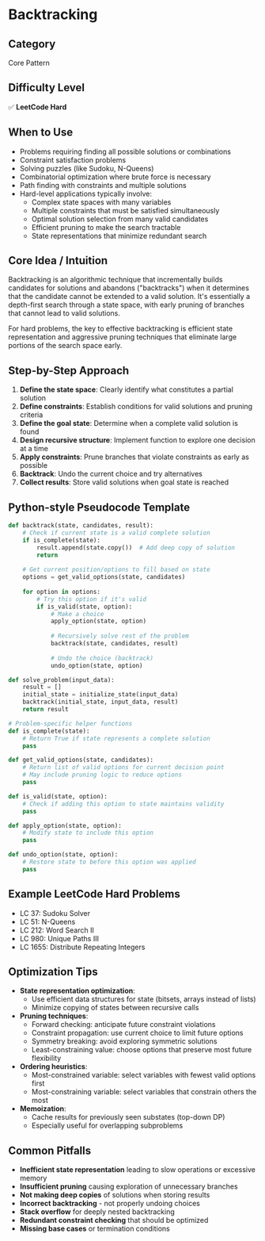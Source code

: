 # Backtracking

## Category
Core Pattern

## Difficulty Level
✅ **LeetCode Hard**

## When to Use
- Problems requiring finding all possible solutions or combinations
- Constraint satisfaction problems
- Solving puzzles (like Sudoku, N-Queens)
- Combinatorial optimization where brute force is necessary
- Path finding with constraints and multiple solutions
- Hard-level applications typically involve:
  - Complex state spaces with many variables
  - Multiple constraints that must be satisfied simultaneously
  - Optimal solution selection from many valid candidates
  - Efficient pruning to make the search tractable
  - State representations that minimize redundant search

## Core Idea / Intuition
Backtracking is an algorithmic technique that incrementally builds candidates for solutions and abandons ("backtracks") when it determines that the candidate cannot be extended to a valid solution. It's essentially a depth-first search through a state space, with early pruning of branches that cannot lead to valid solutions.

For hard problems, the key to effective backtracking is efficient state representation and aggressive pruning techniques that eliminate large portions of the search space early.

## Step-by-Step Approach
1. **Define the state space**: Clearly identify what constitutes a partial solution
2. **Define constraints**: Establish conditions for valid solutions and pruning criteria
3. **Define the goal state**: Determine when a complete valid solution is found
4. **Design recursive structure**: Implement function to explore one decision at a time
5. **Apply constraints**: Prune branches that violate constraints as early as possible
6. **Backtrack**: Undo the current choice and try alternatives
7. **Collect results**: Store valid solutions when goal state is reached

## Python-style Pseudocode Template
```python
def backtrack(state, candidates, result):
    # Check if current state is a valid complete solution
    if is_complete(state):
        result.append(state.copy())  # Add deep copy of solution
        return
    
    # Get current position/options to fill based on state
    options = get_valid_options(state, candidates)
    
    for option in options:
        # Try this option if it's valid
        if is_valid(state, option):
            # Make a choice
            apply_option(state, option)
            
            # Recursively solve rest of the problem
            backtrack(state, candidates, result)
            
            # Undo the choice (backtrack)
            undo_option(state, option)

def solve_problem(input_data):
    result = []
    initial_state = initialize_state(input_data)
    backtrack(initial_state, input_data, result)
    return result

# Problem-specific helper functions
def is_complete(state):
    # Return True if state represents a complete solution
    pass

def get_valid_options(state, candidates):
    # Return list of valid options for current decision point
    # May include pruning logic to reduce options
    pass

def is_valid(state, option):
    # Check if adding this option to state maintains validity
    pass

def apply_option(state, option):
    # Modify state to include this option
    pass

def undo_option(state, option):
    # Restore state to before this option was applied
    pass
```

## Example LeetCode Hard Problems
- LC 37: Sudoku Solver
- LC 51: N-Queens
- LC 212: Word Search II
- LC 980: Unique Paths III
- LC 1655: Distribute Repeating Integers

## Optimization Tips
- **State representation optimization**:
  - Use efficient data structures for state (bitsets, arrays instead of lists)
  - Minimize copying of states between recursive calls
- **Pruning techniques**:
  - Forward checking: anticipate future constraint violations
  - Constraint propagation: use current choice to limit future options
  - Symmetry breaking: avoid exploring symmetric solutions
  - Least-constraining value: choose options that preserve most future flexibility
- **Ordering heuristics**:
  - Most-constrained variable: select variables with fewest valid options first
  - Most-constraining variable: select variables that constrain others the most
- **Memoization**:
  - Cache results for previously seen substates (top-down DP)
  - Especially useful for overlapping subproblems

## Common Pitfalls
- **Inefficient state representation** leading to slow operations or excessive memory
- **Insufficient pruning** causing exploration of unnecessary branches
- **Not making deep copies** of solutions when storing results
- **Incorrect backtracking** - not properly undoing choices
- **Stack overflow** for deeply nested backtracking
- **Redundant constraint checking** that should be optimized
- **Missing base cases** or termination conditions
